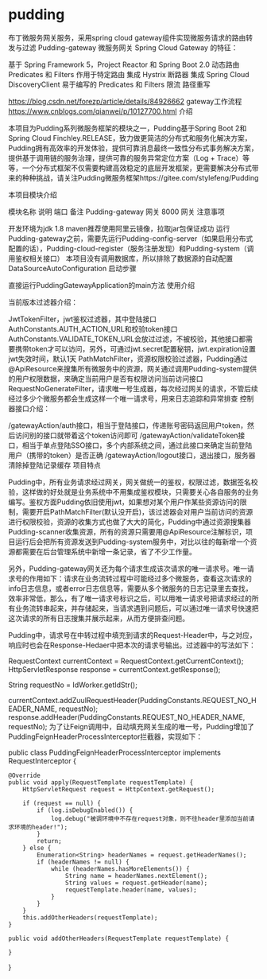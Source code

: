 # pudding
布丁微服务网关服务，采用spring cloud gateway组件实现微服务请求的路由转发与过滤
Pudding-gateway 微服务网关
Spring Cloud Gateway 的特征：

基于 Spring Framework 5，Project Reactor 和 Spring Boot 2.0
动态路由
Predicates 和 Filters 作用于特定路由
集成 Hystrix 断路器
集成 Spring Cloud DiscoveryClient
易于编写的 Predicates 和 Filters
限流
路径重写

https://blog.csdn.net/forezp/article/details/84926662 gateway工作流程
https://www.cnblogs.com/qianwei/p/10127700.html
介绍

本项目为Pudding系列微服务框架的模块之一，Pudding基于Spring Boot 2和Spring Cloud Finchley.RELEASE，致力做更简洁的分布式和服务化解决方案，Pudding拥有高效率的开发体验，提供可靠消息最终一致性分布式事务解决方案，提供基于调用链的服务治理，提供可靠的服务异常定位方案（Log + Trace）等等，一个分布式框架不仅需要构建高效稳定的底层开发框架，更需要解决分布式带来的种种挑战，请关注Pudding微服务框架https://gitee.com/stylefeng/Pudding

本项目模块介绍

模块名称	说明	端口	备注
Pudding-gateway	网关	8000	网关
注意事项

开发环境为jdk 1.8
maven推荐使用阿里云镜像，拉取jar包保证成功
运行Pudding-gateway之前，需要先运行Pudding-config-server（如果启用分布式配置的话），Pudding-cloud-register（服务注册发现）和Pudding-system（调用鉴权相关接口）
本项目没有调用数据库，所以排除了数据源的自动配置DataSourceAutoConfiguration
启动步骤

直接运行PuddingGatewayApplication的main方法
使用介绍

当前版本过滤器介绍：

JwtTokenFilter，jwt鉴权过滤器，其中登陆接口AuthConstants.AUTH_ACTION_URL和校验token接口AuthConstants.VALIDATE_TOKEN_URL会放过过滤，不被校验，其他接口都需要携带token才可以访问，另外，可通过jwt.secret配置秘钥，jwt.expiration设置jwt失效时间，默认1天
PathMatchFilter，资源权限校验过滤器，Pudding通过@ApiResource来搜集所有微服务中的资源，网关通过调用Pudding-system提供的用户权限数据，来确定当前用户是否有权限访问当前访问接口
RequestNoGenerateFilter，请求唯一号生成器，每次经过网关的请求，不管后续经过多少个微服务都会生成这样一个唯一请求号，用来日志追踪和异常排查
控制器接口介绍：

/gatewayAction/auth接口，相当于登陆接口，传递账号密码返回用户token，然后访问别的接口就带着这个token访问即可
/gatewayAction/validateToken接口，相当于单点登陆SSO接口，多个内部系统之间，通过此接口来确定当前登陆用户（携带的token）是否正确
/gatewayAction/logout接口，退出接口，服务器清除掉登陆记录缓存
项目特点

Pudding中，所有业务请求经过网关，网关做统一的鉴权，权限过滤，数据签名校验，这样做的好处就是业务系统中不用集成鉴权模块，只需要关心各自服务的业务编写。鉴权方面Pudding依旧使用jwt，如果想对某个用户作某些资源访问的限制，需要开启PathMatchFilter(默认没开启)，该过滤器会对用户当前访问的资源进行权限校验，资源的收集方式也做了大大的简化，Pudding中通过资源搜集器Pudding-scanner收集资源，所有的资源只需要用@ApiResource注解标识，项目运行后会把所有资源发送到Pudding-system服务中，对比以往的每新增一个资源都需要在后台管理系统中新增一条记录，省了不少工作量。

另外，Pudding-gateway网关还为每个请求生成该次请求的唯一请求号。唯一请求号的作用如下：请求在业务流转过程中可能经过多个微服务，查看这次请求的info日志信息，或者error日志信息等，需要从多个微服务的日志记录里去查找，效率非常低，那么，有了唯一请求号标识之后，可以用唯一请求号把请求经过的所有业务流转串起来，并存储起来，当请求遇到问题后，可以通过唯一请求号快速把这次请求的所有日志搜集并展示起来，从而方便排查问题。

Pudding中，请求号在中转过程中填充到请求的Request-Header中，与之对应，响应时也会在Response-Hedaer中把本次的请求号输出。过滤器中的写法如下：

RequestContext currentContext = RequestContext.getCurrentContext();
HttpServletResponse response = currentContext.getResponse();

String requestNo = IdWorker.getIdStr();

currentContext.addZuulRequestHeader(PuddingConstants.REQUEST_NO_HEADER_NAME, requestNo);
response.addHeader(PuddingConstants.REQUEST_NO_HEADER_NAME, requestNo);
为了让Feign调用中，自动填充网关生成的唯一号，Pudding增加了PuddingFeignHeaderProcessInterceptor拦截器，实现如下：

public class PuddingFeignHeaderProcessInterceptor implements RequestInterceptor {

    @Override
    public void apply(RequestTemplate requestTemplate) {
        HttpServletRequest request = HttpContext.getRequest();

        if (request == null) {
            if (log.isDebugEnabled()) {
                log.debug("被调环境中不存在request对象，则不往header里添加当前请求环境的header!");
            }
            return;
        } else {
            Enumeration<String> headerNames = request.getHeaderNames();
            if (headerNames != null) {
                while (headerNames.hasMoreElements()) {
                    String name = headerNames.nextElement();
                    String values = request.getHeader(name);
                    requestTemplate.header(name, values);
                }
            }
        }
        this.addOtherHeaders(requestTemplate);
    }

    public void addOtherHeaders(RequestTemplate requestTemplate) {
    
    }
}
